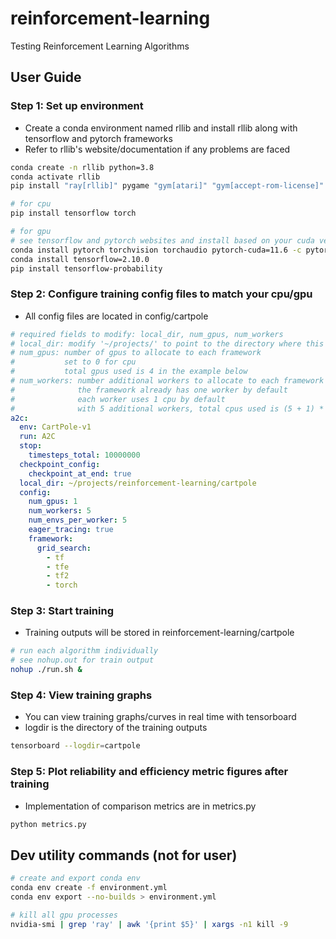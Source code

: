 # reinforcement-learning
Testing Reinforcement Learning Algorithms

## User Guide

### Step 1: Set up environment
- Create a conda environment named rllib and install rllib along with tensorflow and pytorch frameworks
- Refer to rllib's website/documentation if any problems are faced
```bash
conda create -n rllib python=3.8
conda activate rllib
pip install "ray[rllib]" pygame "gym[atari]" "gym[accept-rom-license]" atari_py

# for cpu
pip install tensorflow torch

# for gpu
# see tensorflow and pytorch websites and install based on your cuda version
conda install pytorch torchvision torchaudio pytorch-cuda=11.6 -c pytorch -c nvidia
conda install tensorflow=2.10.0
pip install tensorflow-probability
```

### Step 2: Configure training config files to match your cpu/gpu
- All config files are located in config/cartpole
```yaml
# required fields to modify: local_dir, num_gpus, num_workers
# local_dir: modify '~/projects/' to point to the directory where this repo is located
# num_gpus: number of gpus to allocate to each framework
#           set to 0 for cpu
#           total gpus used is 4 in the example below
# num_workers: number additional workers to allocate to each framework 
#              the framework already has one worker by default
#              each worker uses 1 cpu by default
#              with 5 additional workers, total cpus used is (5 + 1) * 4 the example below
a2c:
  env: CartPole-v1
  run: A2C
  stop:
    timesteps_total: 10000000
  checkpoint_config:
    checkpoint_at_end: true
  local_dir: ~/projects/reinforcement-learning/cartpole
  config:
    num_gpus: 1
    num_workers: 5
    num_envs_per_worker: 5
    eager_tracing: true
    framework:
      grid_search:
        - tf
        - tfe
        - tf2
        - torch
```

### Step 3: Start training
- Training outputs will be stored in reinforcement-learning/cartpole
```bash
# run each algorithm individually
# see nohup.out for train output
nohup ./run.sh &
```

### Step 4: View training graphs
- You can view training graphs/curves in real time with tensorboard
- logdir is the directory of the training outputs
```bash
tensorboard --logdir=cartpole 
```

### Step 5: Plot reliability and efficiency metric figures after training
- Implementation of comparison metrics are in metrics.py
```bash
python metrics.py
```

## Dev utility commands (not for user)
```bash
# create and export conda env
conda env create -f environment.yml
conda env export --no-builds > environment.yml

# kill all gpu processes
nvidia-smi | grep 'ray' | awk '{print $5}' | xargs -n1 kill -9
```